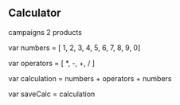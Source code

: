 ## Calculator

campaigns
2 products

var numbers = [ 1, 2, 3, 4, 5, 6, 7, 8, 9, 0]

var operators = [ *, -, +, / ]

var calculation = numbers + operators + numbers

var saveCalc = calculation
